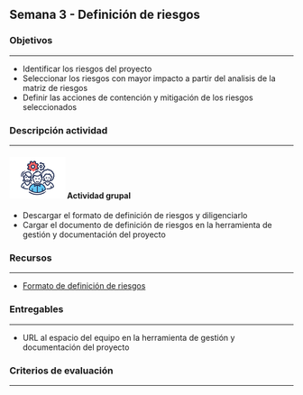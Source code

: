 
## Semana 3 - Definición de riesgos

### Objetivos

---
* Identificar los riesgos del proyecto
* Seleccionar los riesgos con mayor impacto a partir del analisis de la matriz de riesgos
* Definir las acciones de contención y mitigación de los riesgos seleccionados

### Descripción actividad

---
#### ![](./../../assets/images/grupo.png) Actividad grupal

* Descargar el formato de definición de riesgos y diligenciarlo
* Cargar el documento de definición de riesgos en la herramienta de gestión y documentación del proyecto


### Recursos 

---
* [Formato de definición de riesgos](https://uniandes.sharepoint.com/:w:/s/mod/EQUoRssKFtpGl0JlHX8glvsBme7bPBCf1wk7VaOjmkezcw?e=TxgARK)

### Entregables

---
* URL al espacio del equipo en la herramienta de gestión y documentación del proyecto


### Criterios de evaluación

---


